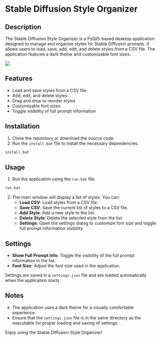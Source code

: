 # Stable Diffusion Style Organizer

## Description
The Stable Diffusion Style Organizer is a PyQt5-based desktop application designed to manage and organize styles for Stable Diffusion prompts. It allows users to load, save, add, edit, and delete styles from a CSV file. The application features a dark theme and customizable font sizes.

<img src='https://drive.google.com/uc?export=view&id=168hykuZRBNIFptv_VlbTg3Ws5zzQkMvT'>

## Features
- Load and save styles from a CSV file
- Add, edit, and delete styles
- Drag and drop to reorder styles
- Customizable font sizes
- Toggle visibility of full prompt information

## Installation

1. Clone the repository or download the source code.
2. Run the `install.bat` file to install the necessary dependencies.

```bat
install.bat
```

## Usage

1. Run the application using the `run.bat` file.

```bat
run.bat
```

2. The main window will display a list of styles. You can:
    - **Load CSV**: Load styles from a CSV file.
    - **Save CSV**: Save the current list of styles to a CSV file.
    - **Add Style**: Add a new style to the list.
    - **Delete Style**: Delete the selected style from the list.
    - **Settings**: Open the settings dialog to customize font size and toggle full prompt information visibility.

## Settings
- **Show Full Prompt Info**: Toggle the visibility of the full prompt information in the list.
- **Font Size**: Adjust the font size used in the application.

Settings are saved in a `settings.json` file and are loaded automatically when the application starts.

## Notes
- The application uses a dark theme for a visually comfortable experience.
- Ensure that the `settings.json` file is in the same directory as the executable for proper loading and saving of settings.

Enjoy using the Stable Diffusion Style Organizer!
